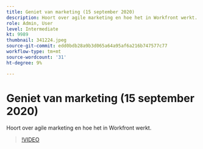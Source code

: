 ```yaml
---
title: Geniet van marketing (15 september 2020)
description: Hoort over agile marketing en hoe het in Workfront werkt. (Tussen 60 en 160 tekens)
role: Admin, User
level: Intermediate
kt: 9989
thumbnail: 341224.jpeg
source-git-commit: edd0bdb28a9b3d065a64a95af6a216b747577c77
workflow-type: tm+mt
source-wordcount: '31'
ht-degree: 9%

---
```


# Geniet van marketing (15 september 2020)

Hoort over agile marketing en hoe het in Workfront werkt.

>[!VIDEO](https://video.tv.adobe.com/v/341224/?quality=12&learn=on)
